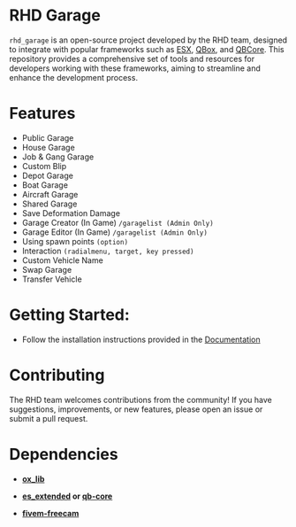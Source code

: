 # RHD Garage
`rhd_garage` is an open-source project developed by the RHD team, designed to integrate with popular frameworks such as [ESX](https://github.com/esx-framework/esx_core), [QBox](https://github.com/Qbox-project/qbx_core/releases), and [QBCore](https://github.com/qbcore-framework/qb-core). This repository provides a comprehensive set of tools and resources for developers working with these frameworks, aiming to streamline and enhance the development process.

# Features
- Public Garage
- House Garage
- Job & Gang Garage
- Custom Blip
- Depot Garage
- Boat Garage
- Aircraft Garage
- Shared Garage
- Save Deformation Damage
- Garage Creator (In Game) ```/garagelist (Admin Only)```
- Garage Editor (In Game) ```/garagelist (Admin Only)```
- Using spawn points ```(option)```
- Interaction ```(radialmenu, target, key pressed)```
- Custom Vehicle Name
- Swap Garage
- Transfer Vehicle


# Getting Started:

- Follow the installation instructions provided in the [Documentation](https://rhd.gitbook.io/rhd-s/free-resources/rhd-garage)

# Contributing

The RHD team welcomes contributions from the community! If you have suggestions, improvements, or new features, please open an issue or submit a pull request.

# Dependencies 
- **[ox_lib](https://github.com/overextended/ox_lib/releases)**

- **[es_extended](https://github.com/esx-framework/esx_core/tree/main/%5Bcore%5D/es_extended) or [qb-core](https://github.com/qbcore-framework/qb-core)**

- **[fivem-freecam](https://github.com/Deltanic/fivem-freecam)**
